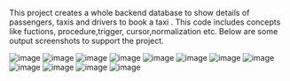 This project creates a whole backend database to show details of passengers, taxis and drivers to book a taxi . 
This code includes concepts like fuctions, procedure,trigger, cursor,normalization etc.
Below are some output screenshots to support the project.



![image](https://github.com/shuchimehta187/Taxi-database-management-system/assets/99829500/4ed133cb-7f65-4a4a-887f-f11d8da7cb47)
![image](https://github.com/shuchimehta187/Taxi-database-management-system/assets/99829500/ee87c62f-f453-419e-8e6f-0a44bdd6045f)
![image](https://github.com/shuchimehta187/Taxi-database-management-system/assets/99829500/44f6bfaf-feeb-4c71-af15-3b285c218d64)
![image](https://github.com/shuchimehta187/Taxi-database-management-system/assets/99829500/5fec844b-a505-40bd-afba-6e287568ff69)
![image](https://github.com/shuchimehta187/Taxi-database-management-system/assets/99829500/0ea6e382-64b7-4543-86a7-5f2798d26bf1)
![image](https://github.com/shuchimehta187/Taxi-database-management-system/assets/99829500/a99f13e1-6bb1-47b8-a4ca-ae9e62c2ad90)
![image](https://github.com/shuchimehta187/Taxi-database-management-system/assets/99829500/aa080650-7b82-4ddc-a15f-57252aa517c6)
![image](https://github.com/shuchimehta187/Taxi-database-management-system/assets/99829500/249d1de0-ab36-4621-a9fd-5572decbaf64)
![image](https://github.com/shuchimehta187/Taxi-database-management-system/assets/99829500/828b4ff6-909d-4ecd-9abc-ba2bcb5cb7ec)
![image](https://github.com/shuchimehta187/Taxi-database-management-system/assets/99829500/e4c00d95-8b6b-4ede-b005-a6c808b4692f)
![image](https://github.com/shuchimehta187/Taxi-database-management-system/assets/99829500/ad49b61c-8774-4ed1-8993-de51d5470126)
![image](https://github.com/shuchimehta187/Taxi-database-management-system/assets/99829500/082823b4-b481-4a2a-8005-cf2629f3018d)
